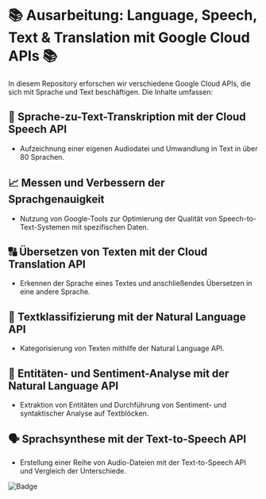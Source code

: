 # 📚 Ausarbeitung: Language, Speech, Text & Translation mit Google Cloud APIs 📚

In diesem Repository erforschen wir verschiedene Google Cloud APIs, die sich mit Sprache und Text beschäftigen. Die Inhalte umfassen:

## 🎤 Sprache-zu-Text-Transkription mit der Cloud Speech API
- Aufzeichnung einer eigenen Audiodatei und Umwandlung in Text in über 80 Sprachen.

## 📈 Messen und Verbessern der Sprachgenauigkeit
- Nutzung von Google-Tools zur Optimierung der Qualität von Speech-to-Text-Systemen mit spezifischen Daten.

## 🔠 Übersetzen von Texten mit der Cloud Translation API
- Erkennen der Sprache eines Textes und anschließendes Übersetzen in eine andere Sprache.

## 📝 Textklassifizierung mit der Natural Language API
- Kategorisierung von Texten mithilfe der Natural Language API.

## 👥 Entitäten- und Sentiment-Analyse mit der Natural Language API
- Extraktion von Entitäten und Durchführung von Sentiment- und syntaktischer Analyse auf Textblöcken.

## 🗣️ Sprachsynthese mit der Text-to-Speech API
- Erstellung einer Reihe von Audio-Dateien mit der Text-to-Speech API und Vergleich der Unterschiede.

![Badge](https://cdn.qwiklabs.com/22PxVS0qjUmZ1b9G19z1iZCJEX1UvddhfH8s8grUFzQ%3D)



